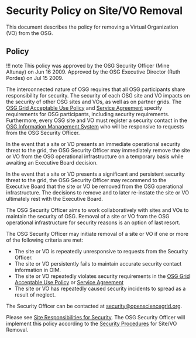# Security Policy on Site/VO Removal

This document describes the policy for removing a Virtual Organization (VO) from the OSG.

## Policy
!!! note
    This policy was approved by the OSG Security Officer (Mine Altunay) on Jun 16 2009. Approved by the OSG Executive Director (Ruth Pordes) on Jul 15 2009.

The interconnected nature of OSG requires that all OSG participants share responsibility for security. The security of each OSG site and VO impacts on the security of other OSG sites and VOs, as well as on partner grids. The [OSG Grid Acceptable Use Policy](http://osg-docdb.opensciencegrid.org/cgi-bin/ShowDocument?docid=86) and [Service Agreement](http://osg-docdb.opensciencegrid.org/cgi-bin/ShowDocument?docid=87) specify requirements for OSG participants, including security requirements. Furthermore, every OSG site and VO must register a security contact in the [OSG Information Management System](http://oim.grid.iu.edu/) who will be responsive to requests from the OSG Security Officer.

In the event that a site or VO presents an immediate operational security threat to the grid, the OSG Security Officer may immediately remove the site or VO from the OSG operational infrastructure on a temporary basis while awaiting an Executive Board decision.

In the event that a site or VO presents a significant and persistent security threat to the grid, the OSG Security Officer may recommend to the Executive Board that the site or VO be removed from the OSG operational infrastructure. The decisions to remove and to later re-instate the site or VO ultimately rest with the Executive Board.

The OSG Security Officer aims to work collaboratively with sites and VOs to maintain the security of OSG. Removal of a site or VO from the OSG operational infrastructure for security reasons is an option of last resort.

The OSG Security Officer may initiate removal of a site or VO if one or more of the following criteria are met:

- The site or VO is repeatedly unresponsive to requests from the Security Officer.
- The site or VO persistently fails to maintain accurate security contact information in OIM.
- The site or VO repeatedly violates security requirements in the [OSG Grid Acceptable Use Policy](http://osg-docdb.opensciencegrid.org/cgi-bin/ShowDocument?docid=86) or [Service Agreement](http://osg-docdb.opensciencegrid.org/cgi-bin/ShowDocument?docid=87)
- The site or VO has repeatedly caused security incidents to spread as a result of neglect.

The Security Officer can be contacted at security@opensciencegrid.org.

Please see [Site Responsibilities for Security](SecuritySiteResponsibilities).
The OSG Security Officer will implement this policy according to the [Security Procedures](SiteVORemovalProcedure) for Site/VO Removal.
